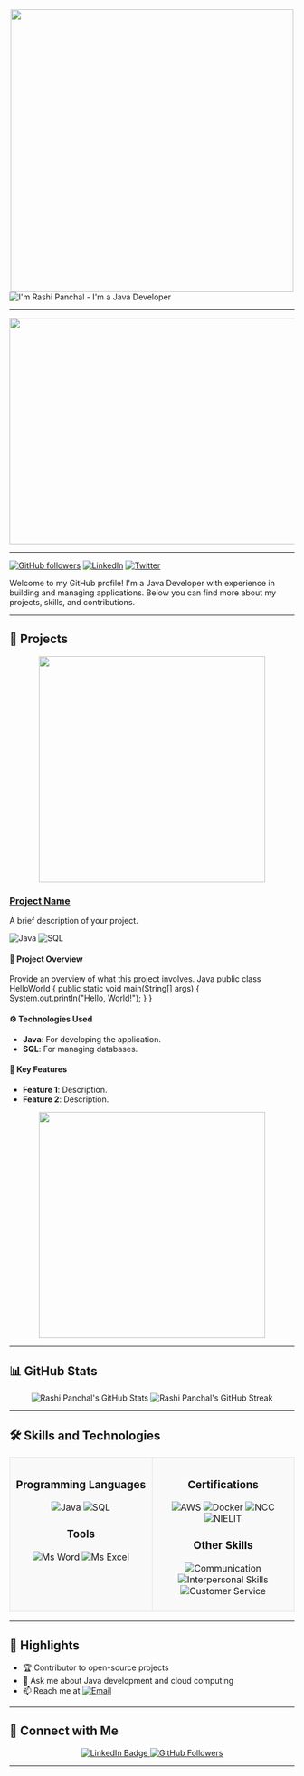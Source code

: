 
<div id="header" align="center">
  <img src="https://img.freepik.com/fotos-gratis/renderizacao-3d-de-desenho-animado-como-mulher-trabalhando-no-computador_23-2150797648.jpg?size=338&ext=jpg&ga=GA1.1.2008272138.1721692800&semt=ais_user" width="500"/>

  <div align="left">
  <img src="https://readme-typing-svg.herokuapp.com?font=Architects+Daughter&color=22EBF7&size=40&center=false&lines=Hey!+I'm+Rashi....;I'm+a+Java+Developer....;" alt="I'm Rashi Panchal - I'm a Java Developer"/>
</div>
 
</div>

---

<div align="center">
  <img src="https://s3.amazonaws.com/higherlogicdownload/IMWUC/UploadedImages/ZLMaTrPpQo2sjwSr3qwK_temp.gif
" width="800" height="400"/>
</div>


 


---

[![GitHub followers](https://img.shields.io/github/followers/Tushar-ops23?label=Follow&style=social)](https://github.com/Tushar-ops23)
[![LinkedIn](https://img.shields.io/badge/LinkedIn-Connect-blue)](https://www.linkedin.com/in/tushar-panchal23/)
[![Twitter](https://img.shields.io/twitter/follow/yourtwitterhandle?label=Follow&style=social)](https://twitter.com/yourtwitterhandle)

Welcome to my GitHub profile! I'm a Java Developer with experience in building and managing applications. Below you can find more about my projects, skills, and contributions.

---

## 🚀 Projects

<div align="center">
  <img src="https://media.giphy.com/media/3oKIPtjElfqwMOTbH2/giphy.gif" width="400" />
</div>

### [**Project Name**](#)
A brief description of your project.

![Java](https://img.shields.io/badge/Java-007396?style=for-the-badge&logo=java&logoColor=white) ![SQL](https://img.shields.io/badge/SQL-00758F?style=for-the-badge&logo=sql&logoColor=white)

#### 🎯 Project Overview
Provide an overview of what this project involves.
Java
public class HelloWorld {
    public static void main(String[] args) {
        System.out.println("Hello, World!");
    }
}

#### ⚙️ Technologies Used
- **Java**: For developing the application.
- **SQL**: For managing databases.

#### 🌟 Key Features
- **Feature 1**: Description.
- **Feature 2**: Description.

<div align="center">
  <img src="https://media.giphy.com/media/Ll22OhMLAlVDb8UQWe/giphy.gif" width="400" />
</div>

---

## 📊 GitHub Stats

<div align="center">
  <img src="https://github-readme-stats.vercel.app/api?username=Tushar-ops23&show_icons=true&theme=radical" alt="Rashi Panchal's GitHub Stats"/>
  <img src="https://github-readme-streak-stats.herokuapp.com/?user=Tushar-ops23&theme=radical" alt="Rashi Panchal's GitHub Streak"/>
</div>

---

## 🛠 Skills and Technologies

<div align="center">
  <table>
    <tr>
      <td width="50%" style="vertical-align:top; background-color:#f9f9f9; border: 1px solid #e1e4e8; padding: 10px;">
        <h3 align="center">Programming Languages</h3>
        <p align="center">
          <img src="https://img.shields.io/badge/Java-007396?style=for-the-badge&logo=java&logoColor=white" alt="Java"/>
          <img src="https://img.shields.io/badge/SQL-00758F?style=for-the-badge&logo=sql&logoColor=white" alt="SQL"/>
        </p>
        <h3 align="center">Tools</h3>
        <p align="center">
          <img src="https://img.shields.io/badge/Ms%20Word-2C2255?style=for-the-badge&logo=microsoft-word&logoColor=white" alt="Ms Word"/>
          <img src="https://img.shields.io/badge/Ms%20Excel-217346?style=for-the-badge&logo=microsoft-excel&logoColor=white" alt="Ms Excel"/>
        </p>
      </td>
      <td width="50%" style="vertical-align:top; background-color:#f9f9f9; border: 1px solid #e1e4e8; padding: 10px;">
        <h3 align="center">Certifications</h3>
        <p align="center">
          <img src="https://img.shields.io/badge/AWS-FF9900?style=for-the-badge&logo=amazon-aws&logoColor=white" alt="AWS"/>
          <img src="https://img.shields.io/badge/Docker-2496ED?style=for-the-badge&logo=docker&logoColor=white" alt="Docker"/>
          <img src="https://img.shields.io/badge/NCC-004080?style=for-the-badge&logo=ncc&logoColor=white" alt="NCC"/>
          <img src="https://img.shields.io/badge/NIELIT-0033A0?style=for-the-badge&logo=nielit&logoColor=white" alt="NIELIT"/>
        </p>
        <h3 align="center">Other Skills</h3>
        <p align="center">
          <img src="https://img.shields.io/badge/Communication-0078D4?style=for-the-badge&logo=communication&logoColor=white" alt="Communication"/>
          <img src="https://img.shields.io/badge/Interpersonal%20Skills-0078D4?style=for-the-badge&logo=interpersonal-skills&logoColor=white" alt="Interpersonal Skills"/>
          <img src="https://img.shields.io/badge/Customer%20Service-0078D4?style=for-the-badge&logo=customer-service&logoColor=white" alt="Customer Service"/>
        </p>
      </td>
    </tr>
  </table>
</div>

---

## 🌟 Highlights

- 🏆 Contributor to open-source projects
- 💬 Ask me about Java development and cloud computing
- 📫 Reach me at [![Email](https://img.shields.io/badge/Email-rashipanchal2003@gmail.com-red?style=flat-square&logo=gmail&logoColor=white)](mailto:rashipanchal2003@gmail.com)

---

## 🤝 Connect with Me

<div align="center">
  <a href="https://www.linkedin.com/in/tushar-panchal23/">
    <img src="https://img.shields.io/badge/LinkedIn-Connect-blue?style=for-the-badge&logo=linkedin&logoColor=white" alt="LinkedIn Badge"/>
  </a>
  <a href="https://github.com/Tushar-ops23">
    <img src="https://img.shields.io/github/followers/Tushar-ops23?label=Follow&style=social" alt="GitHub Followers"/>
  </a>
</div>

---
